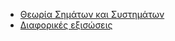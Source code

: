 * [Θεωρία Σημάτων και Συστημάτων](https://github.com/kongr45gpen/ece-notes/raw/master/signals.pdf)
* [Διαφορικές εξισώσεις](https://github.com/kongr45gpen/ece-notes/raw/master/diaf.pdf)
